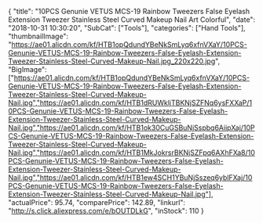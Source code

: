 {
	"title": "10PCS Genunie VETUS MCS-19 Rainbow Tweezers False Eyelash Extension Tweezer Stainless Steel Curved Makeup Nail Art Colorful",
	"date": "2018-10-31 10:30:20",
	"SubCat": ["Tools"],
	"categories": ["Hand Tools"],
	"thumbnailImage": "https://ae01.alicdn.com/kf/HTB1opQdundYBeNkSmLyq6xfnVXaY/10PCS-Genunie-VETUS-MCS-19-Rainbow-Tweezers-False-Eyelash-Extension-Tweezer-Stainless-Steel-Curved-Makeup-Nail.jpg_220x220.jpg",
	"BigImage": ["https://ae01.alicdn.com/kf/HTB1opQdundYBeNkSmLyq6xfnVXaY/10PCS-Genunie-VETUS-MCS-19-Rainbow-Tweezers-False-Eyelash-Extension-Tweezer-Stainless-Steel-Curved-Makeup-Nail.jpg","https://ae01.alicdn.com/kf/HTB1dRUWkljTBKNjSZFNq6ysFXXaP/10PCS-Genunie-VETUS-MCS-19-Rainbow-Tweezers-False-Eyelash-Extension-Tweezer-Stainless-Steel-Curved-Makeup-Nail.jpg","https://ae01.alicdn.com/kf/HTB1ok30CuGSBuNjSspbq6AiipXaj/10PCS-Genunie-VETUS-MCS-19-Rainbow-Tweezers-False-Eyelash-Extension-Tweezer-Stainless-Steel-Curved-Makeup-Nail.jpg","https://ae01.alicdn.com/kf/HTB1MkJokrsrBKNjSZFpq6AXhFXa8/10PCS-Genunie-VETUS-MCS-19-Rainbow-Tweezers-False-Eyelash-Extension-Tweezer-Stainless-Steel-Curved-Makeup-Nail.jpg","https://ae01.alicdn.com/kf/HTB1ew4SCH1YBuNjSszeq6yblFXaj/10PCS-Genunie-VETUS-MCS-19-Rainbow-Tweezers-False-Eyelash-Extension-Tweezer-Stainless-Steel-Curved-Makeup-Nail.jpg"],
	"actualPrice": 95.74,
	"comparePrice": 142.89,
	"linkurl": "http://s.click.aliexpress.com/e/bOUTDLkG",
	"inStock": 110
}
